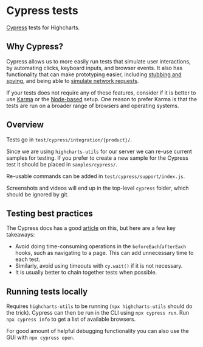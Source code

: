# Cypress tests

[Cypress](https://docs.cypress.io/) tests for Highcharts.

## Why Cypress?

Cypress allows us to more easily run tests that simulate user interactions, by automating clicks, keyboard inputs, and browser events. It also has functionality that can make prototyping easier, including [stubbing and spying](https://docs.cypress.io/guides/guides/stubs-spies-and-clocks), and being able to [simulate network requests](https://docs.cypress.io/guides/guides/network-requests).

If your tests does not require any of these features, consider if it is better to use [Karma](../readme.md) or the [Node-based](../ts-node-unit-tests/readme.md) setup. One reason to prefer Karma is that the tests are run on a broader range of browsers and operating systems.

## Overview

Tests go in `test/cypress/integration/{product}/`.

Since we are using `highcharts-utils` for our server we can re-use current samples for testing. If you prefer to create a new sample for the Cypress test it should be placed in `samples/cypress/`.

Re-usable commands can be added in `test/cypress/support/index.js`.

Screenshots and videos will end up in the top-level `cypress` folder, which should be ignored by git.

## Testing best practices

The Cypress docs has a good [article](https://docs.cypress.io/guides/references/best-practices) on this, but here are a few key takeaways:
  * Avoid doing time-consuming operations in the `beforeEach`/`afterEach` hooks, such as navigating to a page. This can add unnecessary time to each test.
  * Similarly, avoid using timeouts with `cy.wait()` if it is not necessary.
  * It is usually better to chain together tests when possible.

## Running tests locally

Requires `highcharts-utils` to be running (`npx highcharts-utils` should do the trick). Cypress can then be run in the CLI using `npx cypress run`. Run `npx cypress info` to get a list of available browsers.

For good amount of helpful debugging functionality you can also use the GUI with `npx cypress open`.